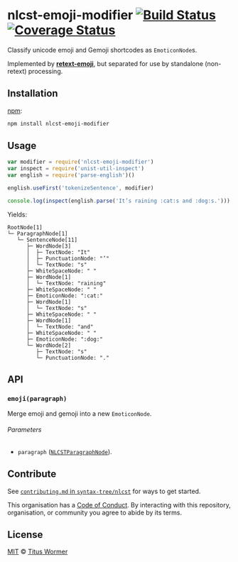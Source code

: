 # nlcst-emoji-modifier [![Build Status][travis-badge]][travis] [![Coverage Status][codecov-badge]][codecov]

Classify unicode emoji and Gemoji shortcodes as `EmoticonNode`s.

Implemented by [**retext-emoji**][retext-emoji], but separated for use by
standalone (non-retext) processing.

## Installation

[npm][]:

```bash
npm install nlcst-emoji-modifier
```

## Usage

```javascript
var modifier = require('nlcst-emoji-modifier')
var inspect = require('unist-util-inspect')
var english = require('parse-english')()

english.useFirst('tokenizeSentence', modifier)

console.log(inspect(english.parse('It’s raining :cat:s and :dog:s.')))
```

Yields:

```text
RootNode[1]
└─ ParagraphNode[1]
   └─ SentenceNode[11]
      ├─ WordNode[3]
      │  ├─ TextNode: "It"
      │  ├─ PunctuationNode: "’"
      │  └─ TextNode: "s"
      ├─ WhiteSpaceNode: " "
      ├─ WordNode[1]
      │  └─ TextNode: "raining"
      ├─ WhiteSpaceNode: " "
      ├─ EmoticonNode: ":cat:"
      ├─ WordNode[1]
      │  └─ TextNode: "s"
      ├─ WhiteSpaceNode: " "
      ├─ WordNode[1]
      │  └─ TextNode: "and"
      ├─ WhiteSpaceNode: " "
      ├─ EmoticonNode: ":dog:"
      └─ WordNode[2]
         ├─ TextNode: "s"
         └─ PunctuationNode: "."
```

## API

### `emoji(paragraph)`

Merge emoji and gemoji into a new `EmoticonNode`.

###### Parameters

*   `paragraph` ([`NLCSTParagraphNode`][paragraph]).

## Contribute

See [`contributing.md` in `syntax-tree/nlcst`][contributing] for ways to get
started.

This organisation has a [Code of Conduct][coc].  By interacting with this
repository, organisation, or community you agree to abide by its terms.

## License

[MIT][license] © [Titus Wormer][author]

<!-- Definitions -->

[travis-badge]: https://img.shields.io/travis/syntax-tree/nlcst-emoji-modifier.svg

[travis]: https://travis-ci.org/syntax-tree/nlcst-emoji-modifier

[codecov-badge]: https://img.shields.io/codecov/c/github/syntax-tree/nlcst-emoji-modifier.svg

[codecov]: https://codecov.io/github/syntax-tree/nlcst-emoji-modifier

[npm]: https://docs.npmjs.com/cli/install

[license]: LICENSE

[author]: http://wooorm.com

[retext-emoji]: https://github.com/wooorm/retext-emoji

[paragraph]: https://github.com/syntax-tree/nlcst#paragraph

[contributing]: https://github.com/syntax-tree/nlcst/blob/master/contributing.md

[coc]: https://github.com/syntax-tree/nlcst/blob/master/code-of-conduct.md
